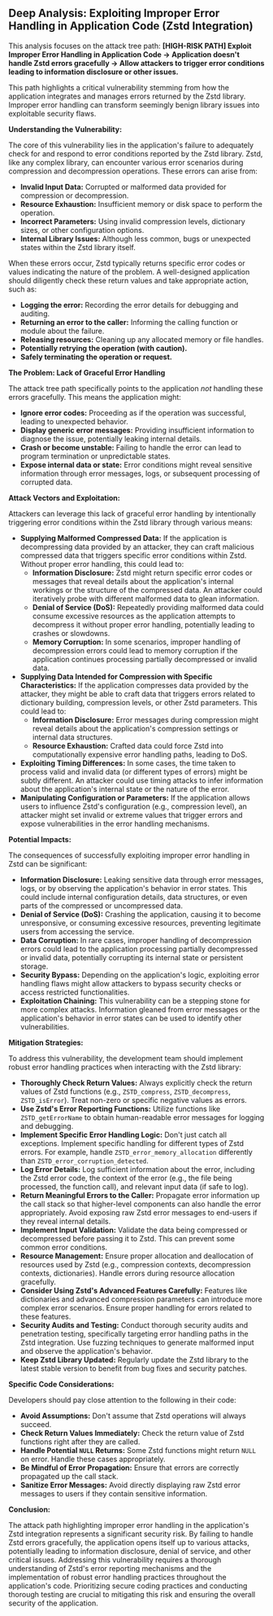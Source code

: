 ## Deep Analysis: Exploiting Improper Error Handling in Application Code (Zstd Integration)

This analysis focuses on the attack tree path: **[HIGH-RISK PATH] Exploit Improper Error Handling in Application Code -> Application doesn't handle Zstd errors gracefully -> Allow attackers to trigger error conditions leading to information disclosure or other issues.**

This path highlights a critical vulnerability stemming from how the application integrates and manages errors returned by the Zstd library. Improper error handling can transform seemingly benign library issues into exploitable security flaws.

**Understanding the Vulnerability:**

The core of this vulnerability lies in the application's failure to adequately check for and respond to error conditions reported by the Zstd library. Zstd, like any complex library, can encounter various error scenarios during compression and decompression operations. These errors can arise from:

* **Invalid Input Data:** Corrupted or malformed data provided for compression or decompression.
* **Resource Exhaustion:**  Insufficient memory or disk space to perform the operation.
* **Incorrect Parameters:**  Using invalid compression levels, dictionary sizes, or other configuration options.
* **Internal Library Issues:**  Although less common, bugs or unexpected states within the Zstd library itself.

When these errors occur, Zstd typically returns specific error codes or values indicating the nature of the problem. A well-designed application should diligently check these return values and take appropriate action, such as:

* **Logging the error:**  Recording the error details for debugging and auditing.
* **Returning an error to the caller:**  Informing the calling function or module about the failure.
* **Releasing resources:**  Cleaning up any allocated memory or file handles.
* **Potentially retrying the operation (with caution).**
* **Safely terminating the operation or request.**

**The Problem: Lack of Graceful Error Handling**

The attack tree path specifically points to the application *not* handling these errors gracefully. This means the application might:

* **Ignore error codes:**  Proceeding as if the operation was successful, leading to unexpected behavior.
* **Display generic error messages:** Providing insufficient information to diagnose the issue, potentially leaking internal details.
* **Crash or become unstable:**  Failing to handle the error can lead to program termination or unpredictable states.
* **Expose internal data or state:**  Error conditions might reveal sensitive information through error messages, logs, or subsequent processing of corrupted data.

**Attack Vectors and Exploitation:**

Attackers can leverage this lack of graceful error handling by intentionally triggering error conditions within the Zstd library through various means:

* **Supplying Malformed Compressed Data:**  If the application is decompressing data provided by an attacker, they can craft malicious compressed data that triggers specific error conditions within Zstd. Without proper error handling, this could lead to:
    * **Information Disclosure:** Zstd might return specific error codes or messages that reveal details about the application's internal workings or the structure of the compressed data. An attacker could iteratively probe with different malformed data to glean information.
    * **Denial of Service (DoS):**  Repeatedly providing malformed data could consume excessive resources as the application attempts to decompress it without proper error handling, potentially leading to crashes or slowdowns.
    * **Memory Corruption:** In some scenarios, improper handling of decompression errors could lead to memory corruption if the application continues processing partially decompressed or invalid data.
* **Supplying Data Intended for Compression with Specific Characteristics:** If the application compresses data provided by the attacker, they might be able to craft data that triggers errors related to dictionary building, compression levels, or other Zstd parameters. This could lead to:
    * **Information Disclosure:** Error messages during compression might reveal details about the application's compression settings or internal data structures.
    * **Resource Exhaustion:**  Crafted data could force Zstd into computationally expensive error handling paths, leading to DoS.
* **Exploiting Timing Differences:** In some cases, the time taken to process valid and invalid data (or different types of errors) might be subtly different. An attacker could use timing attacks to infer information about the application's internal state or the nature of the error.
* **Manipulating Configuration or Parameters:** If the application allows users to influence Zstd's configuration (e.g., compression level), an attacker might set invalid or extreme values that trigger errors and expose vulnerabilities in the error handling mechanisms.

**Potential Impacts:**

The consequences of successfully exploiting improper error handling in Zstd can be significant:

* **Information Disclosure:**  Leaking sensitive data through error messages, logs, or by observing the application's behavior in error states. This could include internal configuration details, data structures, or even parts of the compressed or uncompressed data.
* **Denial of Service (DoS):** Crashing the application, causing it to become unresponsive, or consuming excessive resources, preventing legitimate users from accessing the service.
* **Data Corruption:**  In rare cases, improper handling of decompression errors could lead to the application processing partially decompressed or invalid data, potentially corrupting its internal state or persistent storage.
* **Security Bypass:**  Depending on the application's logic, exploiting error handling flaws might allow attackers to bypass security checks or access restricted functionalities.
* **Exploitation Chaining:** This vulnerability can be a stepping stone for more complex attacks. Information gleaned from error messages or the application's behavior in error states can be used to identify other vulnerabilities.

**Mitigation Strategies:**

To address this vulnerability, the development team should implement robust error handling practices when interacting with the Zstd library:

* **Thoroughly Check Return Values:**  Always explicitly check the return values of Zstd functions (e.g., `ZSTD_compress`, `ZSTD_decompress`, `ZSTD_isError`). Treat non-zero or specific negative values as errors.
* **Use Zstd's Error Reporting Functions:**  Utilize functions like `ZSTD_getErrorName` to obtain human-readable error messages for logging and debugging.
* **Implement Specific Error Handling Logic:**  Don't just catch all exceptions. Implement specific handling for different types of Zstd errors. For example, handle `ZSTD_error_memory_allocation` differently than `ZSTD_error_corruption_detected`.
* **Log Error Details:**  Log sufficient information about the error, including the Zstd error code, the context of the error (e.g., the file being processed, the function call), and relevant input data (if safe to log).
* **Return Meaningful Errors to the Caller:**  Propagate error information up the call stack so that higher-level components can also handle the error appropriately. Avoid exposing raw Zstd error messages to end-users if they reveal internal details.
* **Implement Input Validation:**  Validate the data being compressed or decompressed before passing it to Zstd. This can prevent some common error conditions.
* **Resource Management:** Ensure proper allocation and deallocation of resources used by Zstd (e.g., compression contexts, decompression contexts, dictionaries). Handle errors during resource allocation gracefully.
* **Consider Using Zstd's Advanced Features Carefully:** Features like dictionaries and advanced compression parameters can introduce more complex error scenarios. Ensure proper handling for errors related to these features.
* **Security Audits and Testing:** Conduct thorough security audits and penetration testing, specifically targeting error handling paths in the Zstd integration. Use fuzzing techniques to generate malformed input and observe the application's behavior.
* **Keep Zstd Library Updated:** Regularly update the Zstd library to the latest stable version to benefit from bug fixes and security patches.

**Specific Code Considerations:**

Developers should pay close attention to the following in their code:

* **Avoid Assumptions:** Don't assume that Zstd operations will always succeed.
* **Check Return Values Immediately:** Check the return value of Zstd functions right after they are called.
* **Handle Potential `NULL` Returns:** Some Zstd functions might return `NULL` on error. Handle these cases appropriately.
* **Be Mindful of Error Propagation:** Ensure that errors are correctly propagated up the call stack.
* **Sanitize Error Messages:** Avoid directly displaying raw Zstd error messages to users if they contain sensitive information.

**Conclusion:**

The attack path highlighting improper error handling in the application's Zstd integration represents a significant security risk. By failing to handle Zstd errors gracefully, the application opens itself up to various attacks, potentially leading to information disclosure, denial of service, and other critical issues. Addressing this vulnerability requires a thorough understanding of Zstd's error reporting mechanisms and the implementation of robust error handling practices throughout the application's code. Prioritizing secure coding practices and conducting thorough testing are crucial to mitigating this risk and ensuring the overall security of the application.
